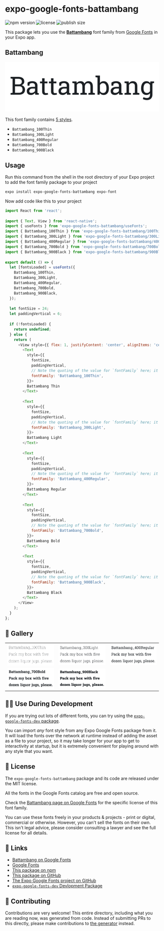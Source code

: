 # expo-google-fonts-battambang

![npm version](https://flat.badgen.net/npm/v/expo-google-fonts-battambang)
![license](https://flat.badgen.net/github/license/expo/google-fonts)
![publish size](https://flat.badgen.net/packagephobia/install/expo-google-fonts-battambang)

This package lets you use the [**Battambang**](https://fonts.google.com/specimen/Battambang) font family from [Google Fonts](https://fonts.google.com/) in your Expo app.

## Battambang

![Battambang](./font-family.png)

This font family contains [5 styles](#-gallery).

- `Battambang_100Thin`
- `Battambang_300Light`
- `Battambang_400Regular`
- `Battambang_700Bold`
- `Battambang_900Black`

## Usage

Run this command from the shell in the root directory of your Expo project to add the font family package to your project
```sh
expo install expo-google-fonts-battambang expo-font
```

Now add code like this to your project
```js
import React from 'react';

import { Text, View } from 'react-native';
import { useFonts } from 'expo-google-fonts-battambang/useFonts';
import { Battambang_100Thin } from 'expo-google-fonts-battambang/100Thin';
import { Battambang_300Light } from 'expo-google-fonts-battambang/300Light';
import { Battambang_400Regular } from 'expo-google-fonts-battambang/400Regular';
import { Battambang_700Bold } from 'expo-google-fonts-battambang/700Bold';
import { Battambang_900Black } from 'expo-google-fonts-battambang/900Black';

export default () => {
  let [fontsLoaded] = useFonts({
    Battambang_100Thin,
    Battambang_300Light,
    Battambang_400Regular,
    Battambang_700Bold,
    Battambang_900Black,
  });

  let fontSize = 24;
  let paddingVertical = 6;

  if (!fontsLoaded) {
    return undefined;
  } else {
    return (
      <View style={{ flex: 1, justifyContent: 'center', alignItems: 'center' }}>
        <Text
          style={{
            fontSize,
            paddingVertical,
            // Note the quoting of the value for `fontFamily` here; it expects a string!
            fontFamily: 'Battambang_100Thin',
          }}>
          Battambang Thin
        </Text>

        <Text
          style={{
            fontSize,
            paddingVertical,
            // Note the quoting of the value for `fontFamily` here; it expects a string!
            fontFamily: 'Battambang_300Light',
          }}>
          Battambang Light
        </Text>

        <Text
          style={{
            fontSize,
            paddingVertical,
            // Note the quoting of the value for `fontFamily` here; it expects a string!
            fontFamily: 'Battambang_400Regular',
          }}>
          Battambang Regular
        </Text>

        <Text
          style={{
            fontSize,
            paddingVertical,
            // Note the quoting of the value for `fontFamily` here; it expects a string!
            fontFamily: 'Battambang_700Bold',
          }}>
          Battambang Bold
        </Text>

        <Text
          style={{
            fontSize,
            paddingVertical,
            // Note the quoting of the value for `fontFamily` here; it expects a string!
            fontFamily: 'Battambang_900Black',
          }}>
          Battambang Black
        </Text>
      </View>
    );
  }
};

```

## 🔡 Gallery


||||
|-|-|-|
|![Battambang_100Thin](.//100Thin/Battambang_100Thin.ttf.png)|![Battambang_300Light](.//300Light/Battambang_300Light.ttf.png)|![Battambang_400Regular](.//400Regular/Battambang_400Regular.ttf.png)||
|![Battambang_700Bold](.//700Bold/Battambang_700Bold.ttf.png)|![Battambang_900Black](.//900Black/Battambang_900Black.ttf.png)|||


## 👩‍💻 Use During Development

If you are trying out lots of different fonts, you can try using the [`expo-google-fonts-dev` package](https://github.com/freeboub/google-fonts/tree/master/font-packages/dev#readme).

You can import *any* font style from any Expo Google Fonts package from it. It will load the fonts
over the network at runtime instead of adding the asset as a file to your project, so it may take longer
for your app to get to interactivity at startup, but it is extremely convenient
for playing around with any style that you want.

## 📖 License

The `expo-google-fonts-battambang` package and its code are released under the MIT license.

All the fonts in the Google Fonts catalog are free and open source.

Check the [Battambang page on Google Fonts](https://fonts.google.com/specimen/Battambang) for the specific license of this font family.

You can use these fonts freely in your products & projects - print or digital, commercial or otherwise. However, you can't sell the fonts on their own. This isn't legal advice, please consider consulting a lawyer and see the full license for all details.

## 🔗 Links

- [Battambang on Google Fonts](https://fonts.google.com/specimen/Battambang)
- [Google Fonts](https://fonts.google.com/)
- [This package on npm](https://www.npmjs.com/package/expo-google-fonts-battambang)
- [This package on GitHub](https://github.com/freeboub/google-fonts/tree/master/font-packages/battambang)
- [The Expo Google Fonts project on GitHub](https://github.com/freeboub/google-fonts)
- [`expo-google-fonts-dev` Devlopment Package](https://github.com/freeboub/google-fonts/tree/master/font-packages/dev)

## 🤝 Contributing

Contributions are very welcome! This entire directory, including what you are reading now, was generated from code. Instead of submitting PRs to this directly, please make contributions to [the generator](https://github.com/freeboub/google-fonts/tree/master/packages/generator) instead.
